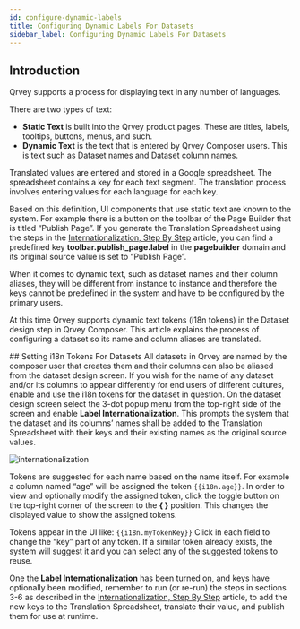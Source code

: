```yaml
---
id: configure-dynamic-labels
title: Configuring Dynamic Labels For Datasets
sidebar_label: Configuring Dynamic Labels For Datasets
---
```

<div style={{textAlign: "justify"}}>

## Introduction
Qrvey supports a process for displaying text in any number of languages. 

There are two types of text:
* **Static Text** is built into the Qrvey product pages. These are titles, labels, tooltips, buttons, menus, and such. 
* **Dynamic Text** is the text that is entered by Qrvey Composer users. This is text such as Dataset names and Dataset column names. 

Translated values are entered and stored in a Google spreadsheet. The spreadsheet contains a key for each text segment. The translation process involves entering values for each language for each key. 

Based on this definition, UI components that use static text are known to the system. For example there is a button on the toolbar of the Page Builder that is titled “Publish Page”. If you generate the Translation Spreadsheet using the steps in the <a href="/Users/laura/documentation/docs/special-features/internationalization/step-by-step" target="_blank">Internationalization, Step By Step</a> article, you can find a predefined key **toolbar.publish_page.label** in the **pagebuilder** domain and its original source value is set to “Publish Page”.

When it comes to dynamic text, such as dataset names and their column aliases, they will be different from instance to instance and therefore the keys cannot be predefined in the system and have to be configured by the primary users.

At this time Qrvey supports dynamic text tokens (i18n tokens) in the Dataset design step in Qrvey Composer. This article explains the process of configuring a dataset so its name and column aliases are translated.

## Setting i18n Tokens For Datasets
All datasets in Qrvey are named by the composer user that creates them and their columns can also be aliased from the dataset design screen. 
If you wish for the name of any dataset and/or its columns to appear differently for end users of different cultures, enable and use the i18n tokens for the dataset in question. 
On the dataset design screen select the 3-dot popup menu from the top-right side of the screen and enable **Label Internationalization**. This prompts the system that the dataset and its columns’ names shall be added to the Translation Spreadsheet with their keys and their existing names as the original source values. 


![internationalization](https://s3.amazonaws.com/cdn.qrvey.com/documentation_assets/ui-docs/special-features/internationalization/configuring-dynamic-labels/dynamic1.png#thumbnail-40)



Tokens are suggested for each name based on the name itself. For example a column named “age” will be assigned the token <code>{{i18n.age}}</code>. In order to view and optionally modify the assigned token, click the toggle button on the top-right corner of the screen to the <b>{ }</b> position. This changes the displayed value to show the assigned tokens. 

Tokens appear in the UI like: <code>{{i18n.myTokenKey}}</code>
Click in each field to change the “key” part of any token. If a similar token already exists, the system will suggest it and you can select any of the suggested tokens to reuse.

One the **Label Internationalization** has been turned on, and keys have optionally been modified, remember to run (or re-run) the steps in sections 3-6 as described in the <a href="/docs/special-features/internationalization/step-by-step" target="_blank">Internationalization, Step By Step</a> article, to add the new keys to the Translation Spreadsheet, translate their value, and publish them for use at runtime.  



</div>